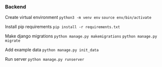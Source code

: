 ### Backend

Create virtual environment
```python3 -m venv env```
```source env/bin/activate```


Install pip requirements
```pip install -r requirements.txt```


Make django migrations
```python manage.py makemigrations```
```python manage.py migrate```

Add example data
```python manage.py init_data```

Run server
```python manage.py runserver```